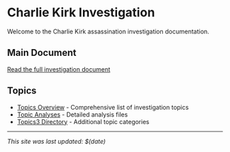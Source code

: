 # Charlie Kirk Investigation

Welcome to the Charlie Kirk assassination investigation documentation.

## Main Document
[Read the full investigation document](charlie-kirk.md)

## Topics
- [Topics Overview](/Topics) - Comprehensive list of investigation topics
- [Topic Analyses](/Topic-Analyses) - Detailed analysis files
- [Topics3 Directory](Topics3/overview) - Additional topic categories

---
*This site was last updated: $(date)*
